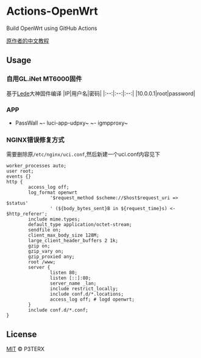 # Actions-OpenWrt

Build OpenWrt using GitHub Actions

[原作者的中文教程](https://p3terx.com/archives/build-openwrt-with-github-actions.html)

## Usage

### 自用GL.iNet MT6000固件
基于[Lede](https://github.com/coolsnowwolf/lede)大神固件编译
|IP|用户名|密码|
|:--:|:--:|:--:|
|10.0.0.1|root|password|

### APP
- PassWall
~- luci-app-udpxy~
~- igmpproxy~


### NGINX错误修复方式

需要删除原`/etc/nginx/uci.conf`,然后新建一个uci.conf内容见下

```
worker_processes auto;
user root;
events {}
http {
        access_log off;
        log_format openwrt
                '$request_method $scheme://$host$request_uri => $status'
                ' (${body_bytes_sent}B in ${request_time}s) <- $http_referer';
        include mime.types;
        default_type application/octet-stream;
        sendfile on;
        client_max_body_size 128M;
        large_client_header_buffers 2 1k;
        gzip on;
        gzip_vary on;
        gzip_proxied any;
        root /www;
        server {
                listen 80;
                listen [::]:80;
                server_name _lan;
                include restrict_locally;
                include conf.d/*.locations;
                access_log off; # logd openwrt;
        }
        include conf.d/*.conf;
}
```
## License

[MIT](https://github.com/P3TERX/Actions-OpenWrt/blob/main/LICENSE) © P3TERX
